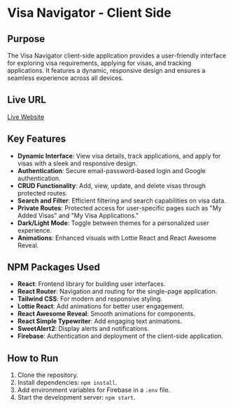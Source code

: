 # Visa Navigator - Client Side  

## Purpose  
The Visa Navigator client-side application provides a user-friendly interface for exploring visa requirements, applying for visas, and tracking applications. It features a dynamic, responsive design and ensures a seamless experience across all devices.  

## Live URL  
[Live Website](https://visa-guide-be67d.web.app/)  

## Key Features  
- **Dynamic Interface**: View visa details, track applications, and apply for visas with a sleek and responsive design.  
- **Authentication**: Secure email-password-based login and Google authentication.  
- **CRUD Functionality**: Add, view, update, and delete visas through protected routes.  
- **Search and Filter**: Efficient filtering and search capabilities on visa data.  
- **Private Routes**: Protected access for user-specific pages such as "My Added Visas" and "My Visa Applications."  
- **Dark/Light Mode**: Toggle between themes for a personalized user experience.  
- **Animations**: Enhanced visuals with Lottie React and React Awesome Reveal.  

## NPM Packages Used  
- **React**: Frontend library for building user interfaces.  
- **React Router**: Navigation and routing for the single-page application.  
- **Tailwind CSS**: For modern and responsive styling.  
- **Lottie React**: Add animations for better user engagement.  
- **React Awesome Reveal**: Smooth animations for components.  
- **React Simple Typewriter**: Add engaging text animations.  
- **SweetAlert2**: Display alerts and notifications.  
- **Firebase**: Authentication and deployment of the client-side application.  

## How to Run  
1. Clone the repository.  
2. Install dependencies: `npm install`.  
3. Add environment variables for Firebase in a `.env` file.  
4. Start the development server: `npm start`.  
